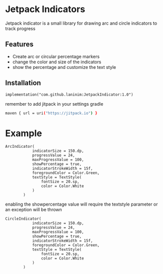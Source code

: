 # Jetpack Indicators 



Jetpack indicator is a small library for drawing arc and circle indicators to track progress

## Features

- Create arc or circular percentage markers
- change the color and size of the indicators
- show the percentage and customize the text style

## Installation



```
implementation("com.github.laninim:JetpackIndicator:1.0")
```

remember to add jitpack in your settings gradle

```sh
maven { url = uri("https://jitpack.io") }
```

# Example

```
ArcIndicator(
            indicatorSize = 150.dp,
            progressValue = 24,
            maxProgressValue = 100,
            showPercentage = true,
            indicatorStrokeWidth = 15f,
            foregroundColor = Color.Green,
            textStyle = TextStyle(
                fontSize = 20.sp,
                color = Color.White
            )
        )
```

enabling the showpercentage value will require the textstyle parameter or an exception will be thrown

```
CircleIndicator(
            indicatorSize = 150.dp,
            progressValue = 24,
            maxProgressValue = 100,
            showPercentage = true,
            indicatorStrokeWidth = 15f,
            foregroundColor = Color.Green,
            textStyle = TextStyle(
                fontSize = 20.sp,
                color = Color.White
            )
        )
```
